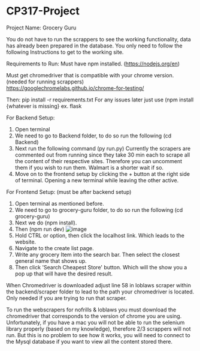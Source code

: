 # CP317-Project

Project Name: Grocery Guru

You do not have to run the scrappers to see the working functionality, data has already been prepared in the database. You only need to follow the following Instructions to get to the working site.

Requirements to Run:
Must have npm installed. (https://nodejs.org/en)

Must get chromedriver that is compatible with your chrome version. (needed for running scrappers)
   https://googlechromelabs.github.io/chrome-for-testing/
   
Then:
pip install -r requirements.txt
For any issues later just use (npm install {whatever is missing} ex. flask

For Backend Setup:
1) Open terminal
2) We need to go to Backend folder, to do so run the following (cd Backend)
3) Next run the following command (py run.py)
      Currently the scrapers are commented out from running since they take 30 min each to scrape all the content of their respective sites.
      Therefore you can uncomment them if you wish to run them. Walmart is a shorter wait if so.
4) Move on to the frontend setup by clicking the + button at the right side of terminal. Opening a new terminal while leaving the other active.

For Frontend Setup: (must be after backend setup)
1) Open terminal as mentioned before.
2) We need to go to grocery-guru folder, to do so run the following (cd grocery-guru)
3) Next we do (npm install).
4) Then (npm run dev)
   ![image](https://github.com/user-attachments/assets/14c2f8f7-392a-4e8b-a70a-059ed8f7e4ec)
5) Hold CTRL or option, then click the localhost link. Which leads to the website.
6) Navigate to the create list page.
7) Write any grocery Item into the search bar. Then select the closest general name that shows up.
8) Then click 'Search Cheapest Store' button. Which will the show you a pop up that will have the desired result.

When Chromedriver is downloaded adjust line 58 in loblaws scraper within the backend/scraper folder to lead to the path your chromedriver is located.
Only needed if you are trying to run that scraper.


To run the webscrapers for nofrills & loblaws you must download the chromedriver that corresponds to the version of chrome you are using.
Unfortunately, if you have a mac you will not be able to run the selenium library properly (based on my knowledge), therefore 2/3 scrappers will not run.
But this is no problem to see how it works, you will need to connect to the Mysql database if you want to view all the content stored there.
